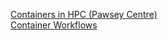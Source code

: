 <a href="https://pawseysc.github.io/sc19-containers">Containers in HPC (Pawsey Centre)</a><br>
<a href="https://pawseysc.github.io/container-workflows">Container Workflows</a>
